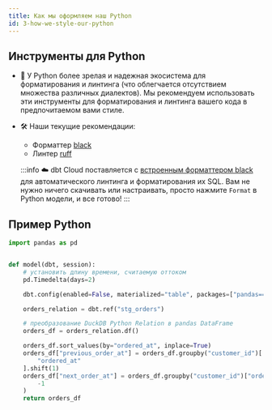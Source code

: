 ```yaml
---
title: Как мы оформляем наш Python
id: 3-how-we-style-our-python
---
```


## Инструменты для Python

- 🐍 У Python более зрелая и надежная экосистема для форматирования и линтинга (что облегчается отсутствием множества различных диалектов). Мы рекомендуем использовать эти инструменты для форматирования и линтинга вашего кода в предпочитаемом вами стиле.

- 🛠️ Наши текущие рекомендации:

  - Форматтер [black](https://pypi.org/project/black/)
  - Линтер [ruff](https://pypi.org/project/ruff/)

  :::info
  ☁️ dbt Cloud поставляется с [встроенным форматтером black](https://docs.getdbt.com/docs/cloud/dbt-cloud-ide/lint-format) для автоматического линтинга и форматирования их SQL. Вам не нужно ничего скачивать или настраивать, просто нажмите `Format` в Python модели, и все готово!
  :::

## Пример Python

```python
import pandas as pd


def model(dbt, session):
    # установить длину времени, считаемую оттоком
    pd.Timedelta(days=2)

    dbt.config(enabled=False, materialized="table", packages=["pandas==1.5.2"])

    orders_relation = dbt.ref("stg_orders")

    # преобразование DuckDB Python Relation в pandas DataFrame
    orders_df = orders_relation.df()

    orders_df.sort_values(by="ordered_at", inplace=True)
    orders_df["previous_order_at"] = orders_df.groupby("customer_id")[
        "ordered_at"
    ].shift(1)
    orders_df["next_order_at"] = orders_df.groupby("customer_id")["ordered_at"].shift(
        -1
    )
    return orders_df
```